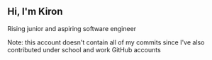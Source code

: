 ## Hi, I'm Kiron
Rising junior and aspiring software engineer 

Note: this account doesn't contain all of my commits since I've also contributed under school and work GitHub accounts
